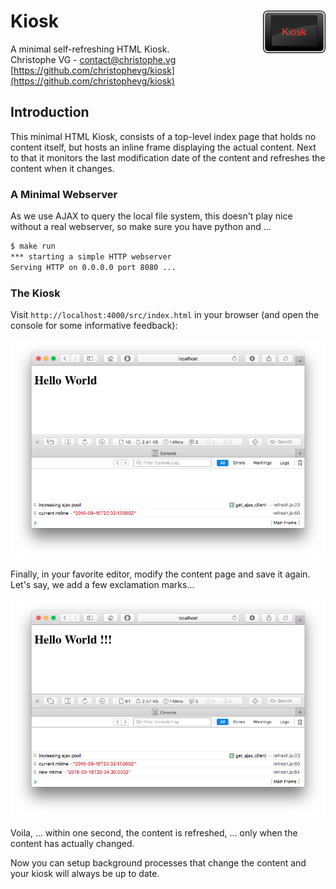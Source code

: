 <h1><img src="media/kiosk.png" align="right" width="100">Kiosk</h1>

A minimal self-refreshing HTML Kiosk.  
Christophe VG - <contact@christophe.vg>  
[https://github.com/christophevg/kiosk](https://github.com/christophevg/kiosk)

## Introduction

This minimal HTML Kiosk, consists of a top-level index page that holds no content itself, but hosts an inline frame displaying the actual content. Next to that it monitors the last modification date of the content and refreshes the content when it changes.

### A Minimal Webserver

As we use AJAX to query the local file system, this doesn't play nice without a real webserver, so make sure you have python and ...

```bash
$ make run
*** starting a simple HTTP webserver
Serving HTTP on 0.0.0.0 port 8080 ...
```

### The Kiosk

Visit `http://localhost:4000/src/index.html` in your browser (and open the console for some informative feedback):

![Hello World](media/hello_world_1.png)

Finally, in your favorite editor, modify the content page and save it again.  
Let's say, we add a few exclamation marks...

![Hello World](media/hello_world_2.png)

Voila, ... within one second, the content is refreshed, ... only when the content has actually changed.

Now you can setup background processes that change the content and your kiosk will always be up to date.